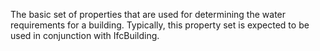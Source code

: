 ﻿The basic set of properties that are used for determining the water requirements for a building.
Typically, this property set is expected to be used in conjunction with IfcBuilding.

